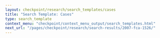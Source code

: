 ```yaml
---
layout: checkpoint/research/search_templates/cases
title: "Search Template: Cases"
type: search_template
context_menu: "checkpoint/context_menu_output/search_templates.html"
next_url: "/pages/checkpoint/research/search-results/2007-fca-1526/"
---
```


<!--- This child document initializes the page in Jekyll. -->